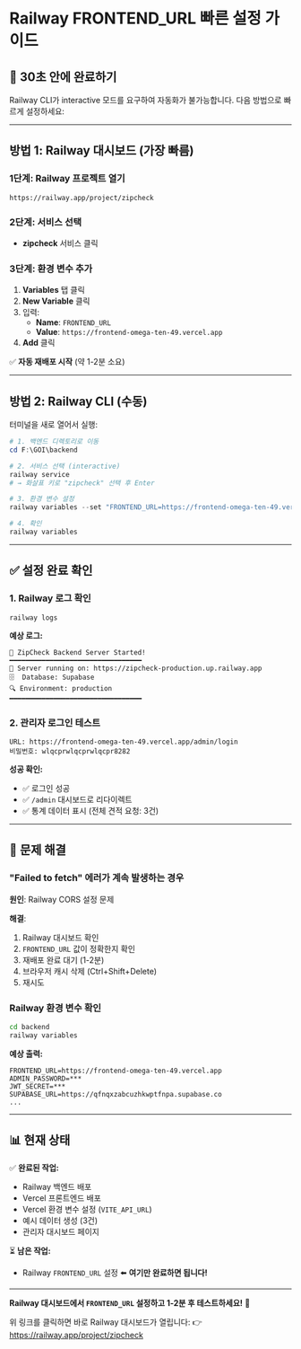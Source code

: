 # Railway FRONTEND_URL 빠른 설정 가이드

## 🚀 30초 안에 완료하기

Railway CLI가 interactive 모드를 요구하여 자동화가 불가능합니다.
다음 방법으로 빠르게 설정하세요:

---

## 방법 1: Railway 대시보드 (가장 빠름)

### 1단계: Railway 프로젝트 열기
```
https://railway.app/project/zipcheck
```

### 2단계: 서비스 선택
- **zipcheck** 서비스 클릭

### 3단계: 환경 변수 추가
1. **Variables** 탭 클릭
2. **New Variable** 클릭
3. 입력:
   - **Name**: `FRONTEND_URL`
   - **Value**: `https://frontend-omega-ten-49.vercel.app`
4. **Add** 클릭

✅ **자동 재배포 시작** (약 1-2분 소요)

---

## 방법 2: Railway CLI (수동)

터미널을 새로 열어서 실행:

```powershell
# 1. 백엔드 디렉토리로 이동
cd F:\GOI\backend

# 2. 서비스 선택 (interactive)
railway service
# → 화살표 키로 "zipcheck" 선택 후 Enter

# 3. 환경 변수 설정
railway variables --set "FRONTEND_URL=https://frontend-omega-ten-49.vercel.app"

# 4. 확인
railway variables
```

---

## ✅ 설정 완료 확인

### 1. Railway 로그 확인
```
railway logs
```

**예상 로그:**
```
🚀 ZipCheck Backend Server Started!
━━━━━━━━━━━━━━━━━━━━━━━━━━━━━━━━━
📡 Server running on: https://zipcheck-production.up.railway.app
🗄️  Database: Supabase
🔍 Environment: production
━━━━━━━━━━━━━━━━━━━━━━━━━━━━━━━━━
```

### 2. 관리자 로그인 테스트
```
URL: https://frontend-omega-ten-49.vercel.app/admin/login
비밀번호: wlqcprwlqcprwlqcpr8282
```

**성공 확인:**
- ✅ 로그인 성공
- ✅ `/admin` 대시보드로 리다이렉트
- ✅ 통계 데이터 표시 (전체 견적 요청: 3건)

---

## 🔧 문제 해결

### "Failed to fetch" 에러가 계속 발생하는 경우

**원인**: Railway CORS 설정 문제

**해결**:
1. Railway 대시보드 확인
2. `FRONTEND_URL` 값이 정확한지 확인
3. 재배포 완료 대기 (1-2분)
4. 브라우저 캐시 삭제 (Ctrl+Shift+Delete)
5. 재시도

### Railway 환경 변수 확인
```bash
cd backend
railway variables
```

**예상 출력:**
```
FRONTEND_URL=https://frontend-omega-ten-49.vercel.app
ADMIN_PASSWORD=***
JWT_SECRET=***
SUPABASE_URL=https://qfnqxzabcuzhkwptfnpa.supabase.co
...
```

---

## 📊 현재 상태

✅ **완료된 작업:**
- Railway 백엔드 배포
- Vercel 프론트엔드 배포
- Vercel 환경 변수 설정 (`VITE_API_URL`)
- 예시 데이터 생성 (3건)
- 관리자 대시보드 페이지

⏳ **남은 작업:**
- Railway `FRONTEND_URL` 설정 ⬅️ **여기만 완료하면 됩니다!**

---

**Railway 대시보드에서 `FRONTEND_URL` 설정하고 1-2분 후 테스트하세요!** 🎯

위 링크를 클릭하면 바로 Railway 대시보드가 열립니다:
👉 https://railway.app/project/zipcheck
